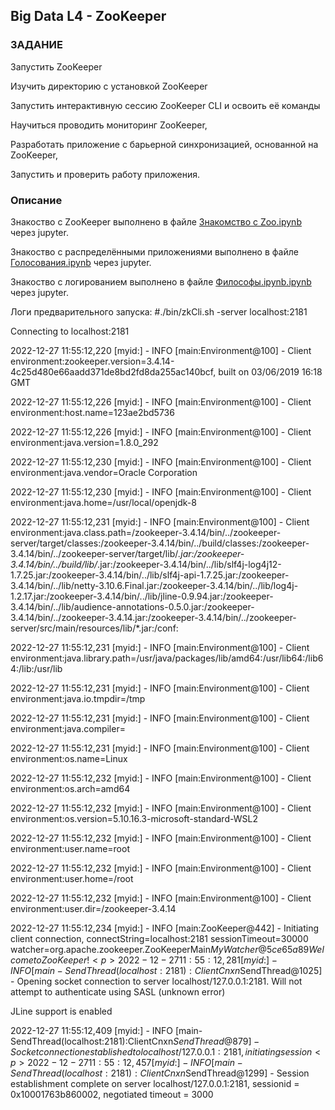 ## Big Data L4 - ZooKeeper

### ЗАДАНИЕ
Запустить ZooKeeper<p>
Изучить директорию с установкой ZooKeeper<p>
Запустить интерактивную сессию ZooKeeper CLI и освоить её команды<p>
Научиться проводить мониторинг ZooKeeper,<p>
Разработать приложение с барьерной синхронизацией, основанной на ZooKeeper,<p>
Запустить и проверить работу приложения.<p>
### Описание

Знакоство с ZooKeeper выполнено в файле [Знакомство с Zoo.ipynb](https://github.com/bnepryakhin63/ssau2022/blob/main/Big_Data/Lab4/Знакомство%20с%20Zoo.ipynb) через jupyter.<p>
Знакоство с распределёнными приложениями выполнено в файле [Голосования.ipynb](https://github.com/bnepryakhin63/ssau2022/blob/main/Big_Data/Lab4/Голосования.ipynb) через jupyter.<p>
Знакоство с логированием выполнено в файле [Философы.ipynb.ipynb](https://github.com/bnepryakhin63/ssau2022/blob/main/Big_Data/Lab4/Философы.ipynb) через jupyter.<p>

Логи предварительного запуска:
#./bin/zkCli.sh -server localhost:2181<p>
Connecting to localhost:2181<p>
2022-12-27 11:55:12,220 [myid:] - INFO  [main:Environment@100] - Client environment:zookeeper.version=3.4.14-4c25d480e66aadd371de8bd2fd8da255ac140bcf, built on 03/06/2019 16:18 GMT<p>
2022-12-27 11:55:12,226 [myid:] - INFO  [main:Environment@100] - Client environment:host.name=123ae2bd5736<p>
2022-12-27 11:55:12,226 [myid:] - INFO  [main:Environment@100] - Client environment:java.version=1.8.0_292<p>
2022-12-27 11:55:12,230 [myid:] - INFO  [main:Environment@100] - Client environment:java.vendor=Oracle Corporation<p>
2022-12-27 11:55:12,230 [myid:] - INFO  [main:Environment@100] - Client environment:java.home=/usr/local/openjdk-8<p>
2022-12-27 11:55:12,231 [myid:] - INFO  [main:Environment@100] - Client environment:java.class.path=/zookeeper-3.4.14/bin/../zookeeper-server/target/classes:/zookeeper-3.4.14/bin/../build/classes:/zookeeper-3.4.14/bin/../zookeeper-server/target/lib/*.jar:/zookeeper-3.4.14/bin/../build/lib/*.jar:/zookeeper-3.4.14/bin/../lib/slf4j-log4j12-1.7.25.jar:/zookeeper-3.4.14/bin/../lib/slf4j-api-1.7.25.jar:/zookeeper-3.4.14/bin/../lib/netty-3.10.6.Final.jar:/zookeeper-3.4.14/bin/../lib/log4j-1.2.17.jar:/zookeeper-3.4.14/bin/../lib/jline-0.9.94.jar:/zookeeper-3.4.14/bin/../lib/audience-annotations-0.5.0.jar:/zookeeper-3.4.14/bin/../zookeeper-3.4.14.jar:/zookeeper-3.4.14/bin/../zookeeper-server/src/main/resources/lib/*.jar:/conf:<p>
2022-12-27 11:55:12,231 [myid:] - INFO  [main:Environment@100] - Client environment:java.library.path=/usr/java/packages/lib/amd64:/usr/lib64:/lib64:/lib:/usr/lib<p>
2022-12-27 11:55:12,231 [myid:] - INFO  [main:Environment@100] - Client environment:java.io.tmpdir=/tmp<p>
2022-12-27 11:55:12,231 [myid:] - INFO  [main:Environment@100] - Client environment:java.compiler=<NA><p>
2022-12-27 11:55:12,231 [myid:] - INFO  [main:Environment@100] - Client environment:os.name=Linux<p>
2022-12-27 11:55:12,232 [myid:] - INFO  [main:Environment@100] - Client environment:os.arch=amd64<p>
2022-12-27 11:55:12,232 [myid:] - INFO  [main:Environment@100] - Client environment:os.version=5.10.16.3-microsoft-standard-WSL2<p>
2022-12-27 11:55:12,232 [myid:] - INFO  [main:Environment@100] - Client environment:user.name=root<p>
2022-12-27 11:55:12,232 [myid:] - INFO  [main:Environment@100] - Client environment:user.home=/root<p>
2022-12-27 11:55:12,232 [myid:] - INFO  [main:Environment@100] - Client environment:user.dir=/zookeeper-3.4.14<p>
2022-12-27 11:55:12,234 [myid:] - INFO  [main:ZooKeeper@442] - Initiating client connection, connectString=localhost:2181 sessionTimeout=30000 watcher=org.apache.zookeeper.ZooKeeperMain$MyWatcher@5ce65a89
Welcome to ZooKeeper!<p>
2022-12-27 11:55:12,281 [myid:] - INFO  [main-SendThread(localhost:2181):ClientCnxn$SendThread@1025] - Opening socket connection to server localhost/127.0.0.1:2181. Will not attempt to authenticate using SASL (unknown error)<p>
JLine support is enabled<p>
2022-12-27 11:55:12,409 [myid:] - INFO  [main-SendThread(localhost:2181):ClientCnxn$SendThread@879] - Socket connection established to localhost/127.0.0.1:2181, initiating session<p>
2022-12-27 11:55:12,457 [myid:] - INFO  [main-SendThread(localhost:2181):ClientCnxn$SendThread@1299] - Session establishment complete on server localhost/127.0.0.1:2181, sessionid = 0x10001763b860002, negotiated timeout = 3000<p>



